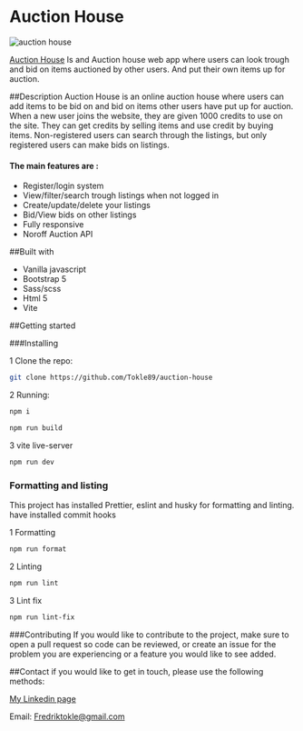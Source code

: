 # Auction House
 ![auction house](https://github.com/Tokle89/auction-house/assets/94007467/e4ce33a7-b00c-47ae-b079-bf0245a0516d)

 [Auction House](https://rococo-churros-9ca4d1.netlify.app/) Is and Auction house web app where users can look trough and bid on items auctioned by other users. And put their own items up for auction.

 ##Description
 Auction House is an online auction house where users can add items to be bid on and bid on items other users have put up for auction. When a new user joins the website, they are given 1000 credits to use on the site. They can get credits by selling items and use credit by buying items. Non-registered users can search through the listings, but only registered users can make bids on listings.

 #### The main features are :
 - Register/login system
 - View/filter/search trough listings when not logged in
 - Create/update/delete your listings
 - Bid/View bids on other listings
 - Fully responsive
 - Noroff Auction API

##Built with
- Vanilla javascript
- Bootstrap 5
- Sass/scss
- Html 5
- Vite
 
##Getting started

###Installing

1 Clone the repo:
```bash
git clone https://github.com/Tokle89/auction-house
```

2 Running:
```bash 
npm i
```
```bash
npm run build
```

3 vite live-server
```bash
npm run dev
```


### Formatting and listing
This project has installed Prettier, eslint and husky for formatting and linting.
have installed commit hooks

1 Formatting
```bash
npm run format
```
2 Linting
```bash
npm run lint
```
3 Lint fix
```bash
npm run lint-fix
```

###Contributing
If you would like to contribute to the project, make sure to open a pull request so code can be reviewed, or create an issue for the problem you are experiencing or a feature you would like to see added.

##Contact
if you would like to get in touch, please use the following methods:

[My Linkedin page](https://www.linkedin.com/in/fredrik-tokle-0994a023b/)

Email: Fredriktokle@gmail.com




